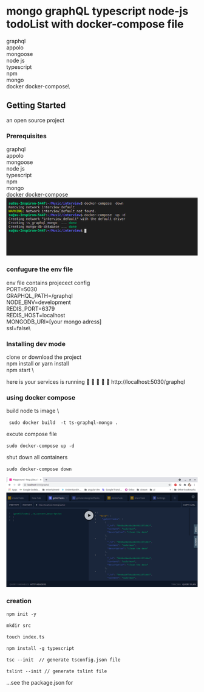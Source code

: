# mongo graphQL typescript node-js todoList with docker-compose file

graphql\
appolo\
mongoose\
node js\
typescript\
npm \
mongo\
docker docker-compose\

## Getting Started

an open source project

### Prerequisites

graphql\
appolo\
mongoose\
node js\
typescript \
npm \
mongo \
docker docker-compose\
![Screenshot](sc1.png)

### confugure the env file

env file contains projecect config\
PORT=5030\
GRAPHQL_PATH=/graphql\
NODE_ENV=development\
REDIS_PORT=6379\
REDIS_HOST=localhost\
MONGODB_URI=[your mongo adress]\
ssl=false\

### Installing dev mode

clone or download the project \
npm install or yarn install\
npm start \

here is your services is running 🚀 🚀 🚀 🚀 🚀
http://localhost:5030/graphql

### using docker compose

build node ts image \

```
 sudo docker build  -t ts-graphql-mongo .
```

excute compose file

```
sudo docker-compose up -d
```

shut down all containers

```
sudo docker-compose down
```

![Screenshot](sc2.png)

### creation

```
npm init -y
```

```
mkdir src
```

```
touch index.ts
```

```
npm install -g typescript
```

```
tsc --init  // generate tsconfig.json file
```

```
tslint --init // generate tslint file
```

...see the package.json for
